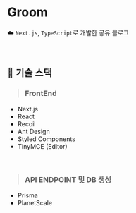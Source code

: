 # Groom
☁️ `Next.js`, `TypeScript`로 개발한 공유 블로그

</br>

## 🐾 기술 스택

> ### FrontEnd
* Next.js
* React
* Recoil
* Ant Design
* Styled Components
* TinyMCE (Editor)

<br />

> ### API ENDPOINT 및 DB 생성
* Prisma
* PlanetScale
